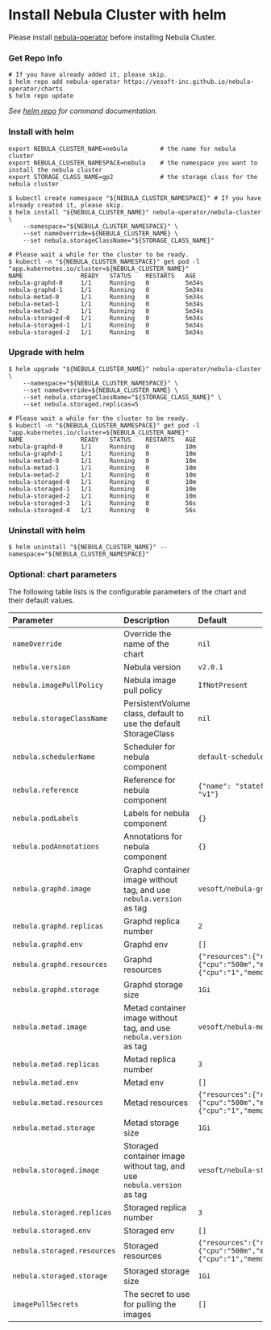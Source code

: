 # Install Nebula Cluster with helm

Please install [nebula-operator](install_guide.md) before installing Nebula Cluster.

### Get Repo Info

```shell script
# If you have already added it, please skip.
$ helm repo add nebula-operator https://vesoft-inc.github.io/nebula-operator/charts
$ helm repo update
```

_See [helm repo](https://helm.sh/docs/helm/helm_repo/) for command documentation._

### Install with helm

```shell script
export NEBULA_CLUSTER_NAME=nebula         # the name for nebula cluster
export NEBULA_CLUSTER_NAMESPACE=nebula    # the namespace you want to install the nebula cluster
export STORAGE_CLASS_NAME=gp2             # the storage class for the nebula cluster

$ kubectl create namespace "${NEBULA_CLUSTER_NAMESPACE}" # If you have already created it, please skip.
$ helm install "${NEBULA_CLUSTER_NAME}" nebula-operator/nebula-cluster \
    --namespace="${NEBULA_CLUSTER_NAMESPACE}" \
    --set nameOverride=${NEBULA_CLUSTER_NAME} \
    --set nebula.storageClassName="${STORAGE_CLASS_NAME}"

# Please wait a while for the cluster to be ready.
$ kubectl -n "${NEBULA_CLUSTER_NAMESPACE}" get pod -l "app.kubernetes.io/cluster=${NEBULA_CLUSTER_NAME}"
NAME                READY   STATUS    RESTARTS   AGE
nebula-graphd-0     1/1     Running   0          5m34s
nebula-graphd-1     1/1     Running   0          5m34s
nebula-metad-0      1/1     Running   0          5m34s
nebula-metad-1      1/1     Running   0          5m34s
nebula-metad-2      1/1     Running   0          5m34s
nebula-storaged-0   1/1     Running   0          5m34s
nebula-storaged-1   1/1     Running   0          5m34s
nebula-storaged-2   1/1     Running   0          5m34s
```

### Upgrade with helm

```shell
$ helm upgrade "${NEBULA_CLUSTER_NAME}" nebula-operator/nebula-cluster \
    --namespace="${NEBULA_CLUSTER_NAMESPACE}" \
    --set nameOverride=${NEBULA_CLUSTER_NAME} \
    --set nebula.storageClassName="${STORAGE_CLASS_NAME}" \
    --set nebula.storaged.replicas=5

# Please wait a while for the cluster to be ready.
$ kubectl -n "${NEBULA_CLUSTER_NAMESPACE}" get pod -l "app.kubernetes.io/cluster=${NEBULA_CLUSTER_NAME}"
NAME                READY   STATUS    RESTARTS   AGE
nebula-graphd-0     1/1     Running   0          10m
nebula-graphd-1     1/1     Running   0          10m
nebula-metad-0      1/1     Running   0          10m
nebula-metad-1      1/1     Running   0          10m
nebula-metad-2      1/1     Running   0          10m
nebula-storaged-0   1/1     Running   0          10m
nebula-storaged-1   1/1     Running   0          10m
nebula-storaged-2   1/1     Running   0          10m
nebula-storaged-3   1/1     Running   0          56s
nebula-storaged-4   1/1     Running   0          56s
```

### Uninstall with helm

```shell
$ helm uninstall "${NEBULA_CLUSTER_NAME}" --namespace="${NEBULA_CLUSTER_NAMESPACE}"
```

### Optional: chart parameters

The following table lists is the configurable parameters of the chart and their default values.

| Parameter | Description | Default |
|:---------|:-----------|:-------|
| `nameOverride` | Override the name of the chart | `nil` |
| `nebula.version` | Nebula version | `v2.0.1` |
| `nebula.imagePullPolicy` | Nebula image pull policy | `IfNotPresent` |
| `nebula.storageClassName` | PersistentVolume class, default to use the default StorageClass | `nil` |
| `nebula.schedulerName` | Scheduler for nebula component | `default-scheduler` |
| `nebula.reference` | Reference for nebula component | `{"name": "statefulsets.apps", "version": "v1"}` |
| `nebula.podLabels` | Labels for nebula component | `{}` |
| `nebula.podAnnotations` | Annotations for nebula component | `{}` |
| `nebula.graphd.image` | Graphd container image without tag, and use `nebula.version` as tag | `vesoft/nebula-graphd` |
| `nebula.graphd.replicas` | Graphd replica number | `2` |
| `nebula.graphd.env` | Graphd env | `[]` |
| `nebula.graphd.resources` | Graphd resources | `{"resources":{"requests":{"cpu":"500m","memory":"500Mi"},"limits":{"cpu":"1","memory":"1Gi"}}}`|
| `nebula.graphd.storage` | Graphd storage size | `1Gi` |
| `nebula.metad.image` | Metad container image without tag, and use `nebula.version` as tag | `vesoft/nebula-metad` |
| `nebula.metad.replicas` | Metad replica number | `3` |
| `nebula.metad.env` | Metad env | `[]` |
| `nebula.metad.resources` | Metad resources | `{"resources":{"requests":{"cpu":"500m","memory":"500Mi"},"limits":{"cpu":"1","memory":"1Gi"}}}`|
| `nebula.metad.storage` | Metad storage size | `1Gi` |
| `nebula.storaged.image` | Storaged container image without tag, and use `nebula.version` as tag | `vesoft/nebula-storaged` |
| `nebula.storaged.replicas` | Storaged replica number | `3` |
| `nebula.storaged.env` | Storaged env | `[]` |
| `nebula.storaged.resources` | Storaged resources | `{"resources":{"requests":{"cpu":"500m","memory":"500Mi"},"limits":{"cpu":"1","memory":"1Gi"}}}`|
| `nebula.storaged.storage` | Storaged storage size | `1Gi` |
| `imagePullSecrets` | The secret to use for pulling the images | `[]`  |
